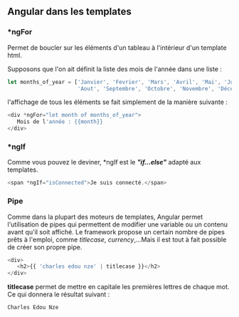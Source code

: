 ## Angular dans les templates

### \*ngFor

Permet de boucler sur les éléments d'un tableau à l'intérieur d'un template html.

Supposons que l'on ait définit la liste des mois de l'année dans une liste :

```js
let months_of_year = ['Janvier', 'Fevrier', 'Mars', 'Avril', 'Mai', 'Juin', 'Juillet',
                      'Aout', 'Septembre', 'Octobre', 'Novembre', 'Décembre']
```

l'affichage de tous les éléments se fait simplement de la manière suivante :

```js
<div *ngFor="let month of months_of_year">
   Mois de l'année : {{month}}
</div>
```

### \*ngIf

Comme vous pouvez le deviner,  \*ngIf est le _**"if...else"**_ adapté aux templates.

```js
<span *ngIf="isConnected">Je suis connecté.</span>
```

### Pipe

Comme dans la plupart des moteurs de templates, Angular permet l'utilisation de pipes qui permettent de modifier une variable ou un contenu avant qu'il soit affiché. Le framework propose un certain nombre de pipes prêts à l'emploi, comme _titlecase_, _currency_,...Mais il est tout à fait possible de créer son propre pipe.

```js
<div>
   <h2>{{ 'charles edou nze' | titlecase }}</h2>
</div>
```

**titlecase** permet de mettre en capitale les premières lettres de chaque mot. Ce qui donnera le résultat suivant :

```
Charles Edou Nze
```



